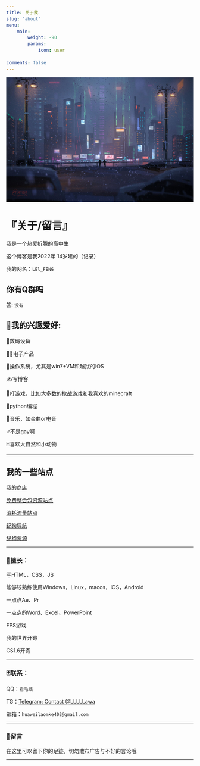 ```yaml
---
title: 关于我
slug: "about"
menu:
    main: 
        weight: -90
        params:
            icon: user

comments: false
---
```


![关于我.exe](about.jpg "笑死")

# 『关于/留言』

我是一个热爱折腾的高中生 

这个博客是我2022年 14岁建的（记录）

我的网名：`LEl_FENG`

## 你有Q群吗

答: `没有`

## 🌵我的兴趣爱好:

👦数码设备

👨‍💻电子产品

💪操作系统，尤其是win7+VM和越狱的IOS

✍️写博客

👋打游戏，比如大多数的枪战游戏和我喜欢的minecraft

🎉python编程

🔮音乐，如金曲or电音

♂不是gay啊

🃏喜欢大自然和小动物

---

## 我的一些站点

[我的商店](https://faka.xpdbk.com/)

[免费整合包资源站点](https://ziyuan.xpdbk.com/)

[消耗流量站点](https://pan.xpdbk.com/)

[纪狗导航](https://jigou.xpdbk.com/)

[纪狗资源](https://leak.xpdbk.com)

---

### 💪擅长：

写HTML，CSS，JS

能够较熟练使用Windows，Linux，macos，iOS，Android

一点点Ae、Pr

一点点的Word、Excel、PowerPoint

FPS游戏

我的世界开寄

CS1.6开寄

---

### 🃏联系：

QQ：`看毛线`

TG：[Telegram: Contact @LLLLLawa](https://t.me/LLLLLawa)

邮箱：`huaweilaomke402@gmail.com`

---

### 👺留言

在这里可以留下你的足迹，切勿散布广告与不好的言论哦

---